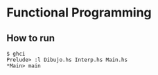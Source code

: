 # Functional Programming

## How to run

```
$ ghci
Prelude> :l Dibujo.hs Interp.hs Main.hs
*Main> main
```

